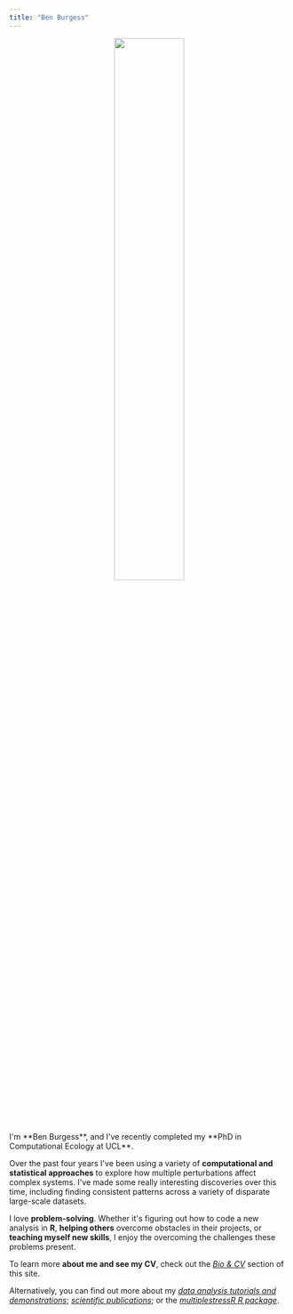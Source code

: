 ```yaml
---
title: "Ben Burgess"
---
```



<div style="text-align:center"><img src="https://benjburgess.github.io/assets/Screenshot_20211012-190225_Gallery2.jpg" width="50%"/></div>
<br />
I'm **Ben Burgess**, and I've recently completed my **PhD in Computational Ecology at UCL**.  
  
Over the past four years I've been using a variety of **computational and statistical approaches** to 
explore how multiple perturbations affect complex systems. 
I've made some really interesting discoveries over this time, including finding 
consistent patterns across a variety of disparate large-scale datasets.  
  
I love **problem-solving**. Whether it's figuring out how to code a new analysis in **R**, **helping others** overcome obstacles in their projects, or **teaching myself new skills**, I enjoy the overcoming the challenges these problems present.  
  
To learn more **about me and see my CV**, check out the [*Bio & CV*](https://benjburgess.github.io/about/) section of this site.  
  
Alternatively, you can find out more about my [*data analysis tutorials and demonstrations*](https://benjburgess.github.io/data); 
[*scientific publications*](https://benjburgess.github.io/publications/); or the [*multiplestressR R package*](https://benjburgess.github.io/multiplestressR/).